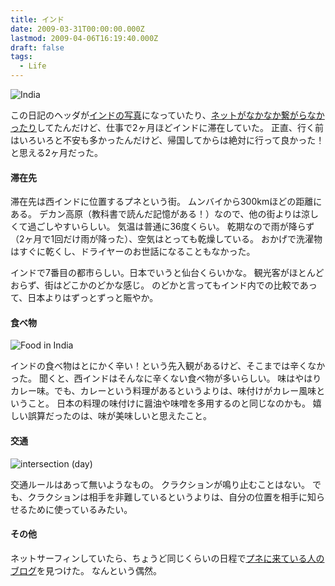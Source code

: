 ```yaml
---
title: インド
date: 2009-03-31T00:00:00.000Z
lastmod: 2009-04-06T16:19:40.000Z
draft: false
tags:
  - Life
---
```


![India](@/assets/flickr/3418492588.jpg "India")

この日記のヘッダが[インドの写真](http://www.machu.jp/diary/theme/axela/2009_02.jpg)になっていたり、[ネットがなかなか繋がらなかったり](/posts/20090222/p01)してたんだけど、仕事で2ヶ月ほどインドに滞在していた。 正直、行く前はいろいろと不安も多かったんだけど、帰国してからは絶対に行って良かった！と思える2ヶ月だった。

#### 滞在先

滞在先は西インドに位置するプネという街。 ムンバイから300kmほどの距離にある。 デカン高原（教科書で読んだ記憶がある！）なので、他の街よりは涼しくて過ごしやすいらしい。 気温は普通に36度くらい。 乾期なので雨が降らず（2ヶ月で1回だけ雨が降った）、空気はとっても乾燥している。 おかげで洗濯物はすぐに乾くし、ドライヤーのお世話になることもなかった。

インドで7番目の都市らしい。日本でいうと仙台くらいかな。 観光客がほとんどおらず、街はどこかのどかな感じ。 のどかと言ってもインド内での比較であって、日本よりはずっとずっと賑やか。

#### 食べ物

![Food in India](@/assets/flickr/3347462332.jpg "Food in India")

インドの食べ物はとにかく辛い！という先入観があるけど、そこまでは辛くなかった。 聞くと、西インドはそんなに辛くない食べ物が多いらしい。 味はやはりカレー味。でも、カレーという料理があるというよりは、味付けがカレー風味ということ。 日本の料理の味付けに醤油や味噌を多用するのと同じなのかも。 嬉しい誤算だったのは、味が美味しいと思えたこと。

#### 交通

![intersection (day)](@/assets/flickr/3313695265.jpg "intersection (day)")

交通ルールはあって無いようなもの。 クラクションが鳴り止むことはない。 でも、クラクションは相手を非難しているというよりは、自分の位置を相手に知らせるために使っているみたい。

#### その他

ネットサーフィンしていたら、ちょうど同じくらいの日程で[プネに来ている人のブログ](http://golgon.blog.so-net.ne.jp/archive/c2300448788-2)を見つけた。 なんという偶然。
